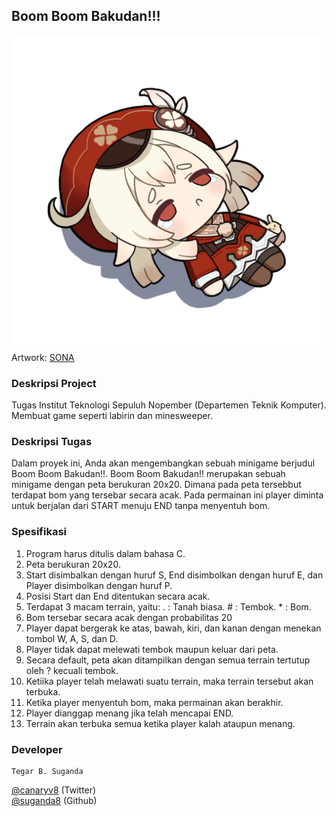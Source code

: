 ## Boom Boom Bakudan!!!
![](static/klee-fallen.png)
Artwork: [SONA](https://www.hoyolab.com/article/1128318)

### Deskripsi Project
Tugas Institut Teknologi Sepuluh Nopember (Departemen Teknik Komputer). Membuat game seperti labirin dan minesweeper.

### Deskripsi Tugas
Dalam proyek ini, Anda akan mengembangkan sebuah minigame berjudul Boom Boom Bakudan!!.
Boom Boom Bakudan!! merupakan sebuah minigame dengan peta berukuran 20x20. Dimana pada
peta tersebbut terdapat bom yang tersebar secara acak. Pada permainan ini player diminta untuk berjalan
dari START menuju END tanpa menyentuh bom.

### Spesifikasi
1. Program harus ditulis dalam bahasa C.
2. Peta berukuran 20x20.
3. Start disimbalkan dengan huruf S, End disimbolkan dengan huruf E, dan Player disimbolkan dengan
huruf P.
4. Posisi Start dan End ditentukan secara acak.
5. Terdapat 3 macam terrain, yaitu: . : Tanah biasa. # : Tembok. * : Bom.
6. Bom tersebar secara acak dengan probabilitas 20
7. Player dapat bergerak ke atas, bawah, kiri, dan kanan dengan menekan tombol W, A, S, dan D.
8. Player tidak dapat melewati tembok maupun keluar dari peta.
9. Secara default, peta akan ditampilkan dengan semua terrain tertutup oleh ? kecuali tembok.
10. Ketiika player telah melawati suatu terrain, maka terrain tersebut akan terbuka.
11. Ketika player menyentuh bom, maka permainan akan berakhir.
12. Player dianggap menang jika telah mencapai END.
13. Terrain akan terbuka semua ketika player kalah ataupun menang.

### Developer
```
Tegar B. Suganda
```

[@canaryv8][1] (Twitter)\
[@suganda8][2] (Github)

[1]: https://twitter.com/canaryv8
[2]: https://github.com/suganda8